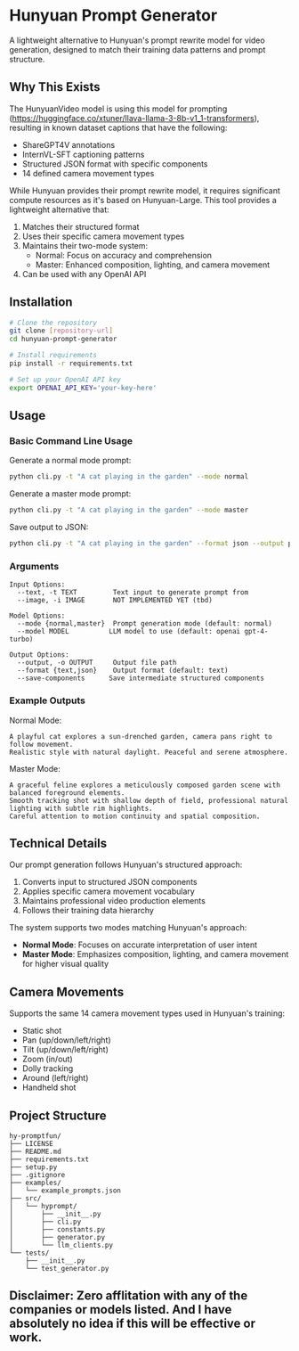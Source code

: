 # Hunyuan Prompt Generator

A lightweight alternative to Hunyuan's prompt rewrite model for video generation, designed to match their training data patterns and prompt structure.

## Why This Exists

The HunyuanVideo model is using this model for prompting (https://huggingface.co/xtuner/llava-llama-3-8b-v1_1-transformers), resulting in known dataset captions that have the following:
- ShareGPT4V annotations
- InternVL-SFT captioning patterns
- Structured JSON format with specific components
- 14 defined camera movement types

While Hunyuan provides their prompt rewrite model, it requires significant compute resources as it's based on Hunyuan-Large. This tool provides a lightweight alternative that:

1. Matches their structured format
2. Uses their specific camera movement types
3. Maintains their two-mode system:
   - Normal: Focus on accuracy and comprehension
   - Master: Enhanced composition, lighting, and camera movement
4. Can be used with any OpenAI API

## Installation

```bash
# Clone the repository
git clone [repository-url]
cd hunyuan-prompt-generator

# Install requirements
pip install -r requirements.txt

# Set up your OpenAI API key
export OPENAI_API_KEY='your-key-here'
```

## Usage

### Basic Command Line Usage

Generate a normal mode prompt:
```bash
python cli.py -t "A cat playing in the garden" --mode normal
```

Generate a master mode prompt:
```bash
python cli.py -t "A cat playing in the garden" --mode master
```

Save output to JSON:
```bash
python cli.py -t "A cat playing in the garden" --format json --output prompts/output.json
```

### Arguments

```
Input Options:
  --text, -t TEXT         Text input to generate prompt from
  --image, -i IMAGE       NOT IMPLEMENTED YET (tbd)

Model Options:
  --mode {normal,master}  Prompt generation mode (default: normal)
  --model MODEL          LLM model to use (default: openai gpt-4-turbo)

Output Options:
  --output, -o OUTPUT     Output file path
  --format {text,json}    Output format (default: text)
  --save-components      Save intermediate structured components
```

### Example Outputs

Normal Mode:
```
A playful cat explores a sun-drenched garden, camera pans right to follow movement. 
Realistic style with natural daylight. Peaceful and serene atmosphere.
```

Master Mode:
```
A graceful feline explores a meticulously composed garden scene with balanced foreground elements. 
Smooth tracking shot with shallow depth of field, professional natural lighting with subtle rim highlights. 
Careful attention to motion continuity and spatial composition.
```

## Technical Details

Our prompt generation follows Hunyuan's structured approach:
1. Converts input to structured JSON components
2. Applies specific camera movement vocabulary
3. Maintains professional video production elements
4. Follows their training data hierarchy

The system supports two modes matching Hunyuan's approach:
- **Normal Mode**: Focuses on accurate interpretation of user intent
- **Master Mode**: Emphasizes composition, lighting, and camera movement for higher visual quality

## Camera Movements

Supports the same 14 camera movement types used in Hunyuan's training:
- Static shot
- Pan (up/down/left/right)
- Tilt (up/down/left/right)
- Zoom (in/out)
- Dolly tracking
- Around (left/right)
- Handheld shot

## Project Structure
```
hy-promptfun/
├── LICENSE
├── README.md
├── requirements.txt
├── setup.py
├── .gitignore
├── examples/
│   └── example_prompts.json
├── src/
│   └── hyprompt/
│       ├── __init__.py
│       ├── cli.py
│       ├── constants.py
│       ├── generator.py
│       └── llm_clients.py
└── tests/
    ├── __init__.py
    └── test_generator.py
```

## Disclaimer: Zero afflitation with any of the companies or models listed. And I have absolutely no idea if this will be effective or work.

